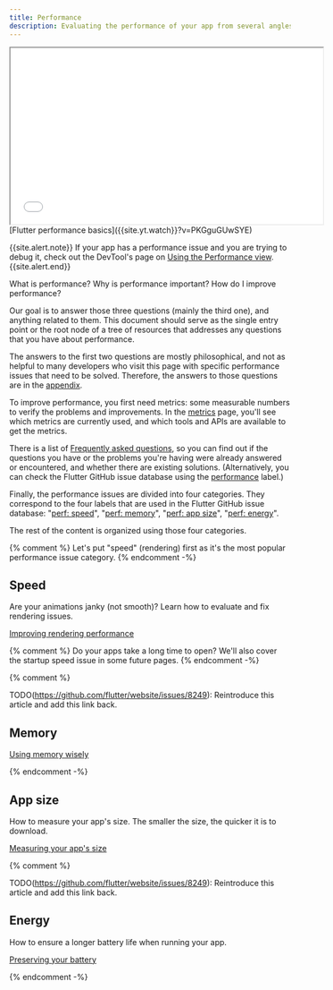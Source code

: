 ```yaml
---
title: Performance
description: Evaluating the performance of your app from several angles.
---
```


<iframe width="560" height="315" src="{{site.yt.embed}}/PKGguGUwSYE" title="Learn tips to boost Flutter's performance" {{site.yt.set}}></iframe>
[Flutter performance basics]({{site.yt.watch}}?v=PKGguGUwSYE)

{{site.alert.note}}
  If your app has a performance issue and you are
  trying to debug it, check out the DevTool's page
  on [Using the Performance view][].
{{site.alert.end}}

[Using the Performance view]: {{site.url}}/tools/devtools/performance

What is performance? Why is performance important? How do I improve performance?

Our goal is to answer those three questions (mainly the third one), and
anything related to them. This document should serve as the single entry
point or the root node of a tree of resources that addresses any questions
that you have about performance.

The answers to the first two questions are mostly philosophical,
and not as helpful to many developers who visit this page with specific
performance issues that need to be solved.
Therefore, the answers to those
questions are in the [appendix]({{site.url}}/perf/appendix).

To improve performance, you first need metrics: some measurable numbers to
verify the problems and improvements.
In the [metrics]({{site.url}}/perf/metrics) page,
you'll see which metrics are currently used,
and which tools and APIs are available to get the metrics.

There is a list of [Frequently asked questions]({{site.url}}/perf/faq),
so you can find out if the questions you have or the problems you're having
were already answered or encountered, and whether there are existing solutions.
(Alternatively, you can check the Flutter GitHub issue database using the
[performance][performance] label.)

Finally, the performance issues are divided into four categories. They
correspond to the four labels that are used in the Flutter GitHub issue
database: "[perf: speed][speed]", "[perf: memory][memory]",
"[perf: app size][size]", "[perf: energy][energy]".

The rest of the content is organized using those four categories.

{% comment %}
Let's put "speed" (rendering) first as it's the most popular performance issue
category.
{% endcomment -%}

## Speed

Are your animations janky (not smooth)? Learn how to
evaluate and fix rendering issues.

[Improving rendering performance]({{site.url}}/perf/rendering-performance)

{% comment %}
Do your apps take a long time to open? We'll also cover the startup speed issue
in some future pages.
{% endcomment -%}

{% comment %}

TODO(<https://github.com/flutter/website/issues/8249>): Reintroduce this article and add this link back.

## Memory

[Using memory wisely]({{site.url}}/perf/memory)

{% endcomment -%}

## App size

How to measure your app's size. The smaller the size,
the quicker it is to download.

[Measuring your app's size][]

{% comment %}

TODO(<https://github.com/flutter/website/issues/8249>): Reintroduce this article and add this link back.

## Energy

How to ensure a longer battery life when running your app.

[Preserving your battery]({{site.url}}/perf/power)

{% endcomment -%}

[Measuring your app's size]: {{site.url}}/perf/app-size

[speed]: {{site.repo.flutter}}/issues?q=is%3Aopen+label%3A%22perf%3A+speed%22+sort%3Aupdated-asc+
[energy]: {{site.repo.flutter}}/issues?q=is%3Aopen+label%3A%22perf%3A+energy%22+sort%3Aupdated-asc+
[memory]: {{site.repo.flutter}}/issues?q=is%3Aopen+label%3A%22perf%3A+memory%22+sort%3Aupdated-asc+
[size]: {{site.repo.flutter}}/issues?q=is%3Aopen+label%3A%22perf%3A+app+size%22+sort%3Aupdated-asc+
[performance]: {{site.repo.flutter}}/issues?q=+label%3A%22severe%3A+performance%22
